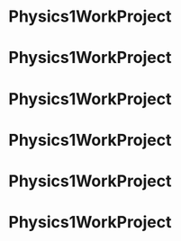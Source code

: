 # Physics1WorkProject
# Physics1WorkProject
# Physics1WorkProject
# Physics1WorkProject
# Physics1WorkProject
# Physics1WorkProject
